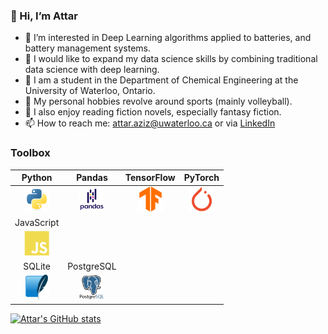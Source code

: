 ### 👋 Hi, I’m Attar

 - 🔋 I’m interested in Deep Learning algorithms applied to batteries, and battery management systems.
 - 👀 I would like to expand my data science skills by combining traditional data science with deep learning.
 - :school: I am a student in the Department of Chemical Engineering at the University of Waterloo, Ontario.
 - :volleyball: My personal hobbies revolve around sports (mainly volleyball).
 - :book: I also enjoy reading fiction novels, especially fantasy fiction.
 - 📫 How to reach me: attar.aziz@uwaterloo.ca or via [LinkedIn](https://www.linkedin.com/in/attar-aziz-che/)

### Toolbox
|Python|Pandas|TensorFlow|PyTorch|
|:-:|:-:|:-:|:-:|
|<img src="https://raw.githubusercontent.com/devicons/devicon/master/icons/python/python-original.svg" alt="Python Logo" width="40" height="40"/>|<img src="https://raw.githubusercontent.com/devicons/devicon/master/icons/pandas/pandas-original-wordmark.svg" alt="Pandas Logo" width="40" height="40"/>|<img src="https://raw.githubusercontent.com/devicons/devicon/master/icons/tensorflow/tensorflow-original.svg" width="40" height="40"/>|<img src="https://raw.githubusercontent.com/devicons/devicon/master/icons/pytorch/pytorch-original.svg" width="40" height="40"/>|
|JavaScript|
|<img src="https://raw.githubusercontent.com/devicons/devicon/master/icons/javascript/javascript-plain.svg" width="40" height="40"/>|
|SQLite|PostgreSQL|
|<img src="https://raw.githubusercontent.com/devicons/devicon/master/icons/sqlite/sqlite-original.svg" width="40" height="40"/>|<img src="https://raw.githubusercontent.com/devicons/devicon/master/icons/postgresql/postgresql-original-wordmark.svg" width="40" height="40"/>|

[![Attar's GitHub stats](https://github-readme-stats-att-ar.vercel.app/api?username=att-ar&count_private=True&show_icons=True&theme=vue&hide=contribs)](https://github.com/anuraghazra/github-readme-stats)
<!---
att-ar/att-ar is a ✨ special ✨ repository because its `README.md` (this file) appears on your GitHub profile.
You can click the Preview link to take a look at your changes.
--->
